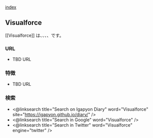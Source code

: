 [index](https://igapyon.github.io/diary/keyword/index.html)

## Visualforce

[[Visualforce]] は、、、、です。

### URL

* TBD URL

### 特徴

* TBD URL

### 検索

* <@linksearch title="Search on Igapyon Diary" word="Visualforce" site="https://igapyon.github.io/diary/" />
* <@linksearch title="Search in Google" word="Visualforce" />
* <@linksearch title="Search in Twitter" word="Visualforce" engine="twitter" />

